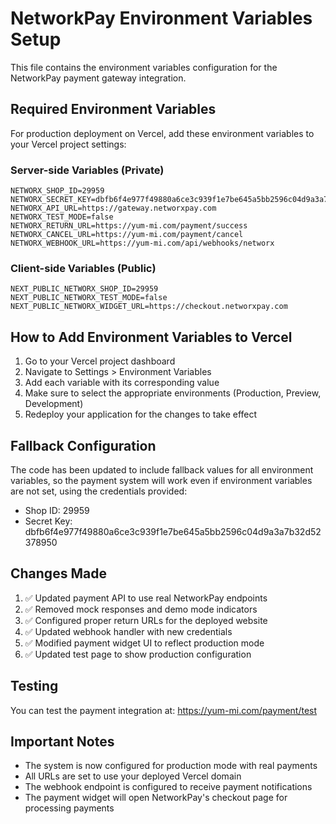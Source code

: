 # NetworkPay Environment Variables Setup

This file contains the environment variables configuration for the NetworkPay payment gateway integration.

## Required Environment Variables

For production deployment on Vercel, add these environment variables to your Vercel project settings:

### Server-side Variables (Private)
```
NETWORX_SHOP_ID=29959
NETWORX_SECRET_KEY=dbfb6f4e977f49880a6ce3c939f1e7be645a5bb2596c04d9a3a7b32d52378950
NETWORX_API_URL=https://gateway.networxpay.com
NETWORX_TEST_MODE=false
NETWORX_RETURN_URL=https://yum-mi.com/payment/success
NETWORX_CANCEL_URL=https://yum-mi.com/payment/cancel
NETWORX_WEBHOOK_URL=https://yum-mi.com/api/webhooks/networx
```

### Client-side Variables (Public)
```
NEXT_PUBLIC_NETWORX_SHOP_ID=29959
NEXT_PUBLIC_NETWORX_TEST_MODE=false
NEXT_PUBLIC_NETWORX_WIDGET_URL=https://checkout.networxpay.com
```

## How to Add Environment Variables to Vercel

1. Go to your Vercel project dashboard
2. Navigate to Settings > Environment Variables
3. Add each variable with its corresponding value
4. Make sure to select the appropriate environments (Production, Preview, Development)
5. Redeploy your application for the changes to take effect

## Fallback Configuration

The code has been updated to include fallback values for all environment variables, so the payment system will work even if environment variables are not set, using the credentials provided:

- Shop ID: 29959
- Secret Key: dbfb6f4e977f49880a6ce3c939f1e7be645a5bb2596c04d9a3a7b32d52378950

## Changes Made

1. ✅ Updated payment API to use real NetworkPay endpoints
2. ✅ Removed mock responses and demo mode indicators
3. ✅ Configured proper return URLs for the deployed website
4. ✅ Updated webhook handler with new credentials
5. ✅ Modified payment widget UI to reflect production mode
6. ✅ Updated test page to show production configuration

## Testing

You can test the payment integration at:
https://yum-mi.com/payment/test

## Important Notes

- The system is now configured for production mode with real payments
- All URLs are set to use your deployed Vercel domain
- The webhook endpoint is configured to receive payment notifications
- The payment widget will open NetworkPay's checkout page for processing payments
